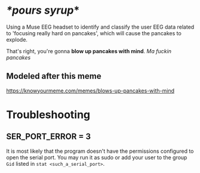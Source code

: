 # *\*pours syrup*\*
Using a Muse EEG headset to identify and classify the user EEG data related to 'focusing really hard on pancakes', which will cause the pancakes to explode. 

That's right, you're gonna __blow up pancakes with mind__. *Ma fuckin pancakes*

## Modeled after this meme
https://knowyourmeme.com/memes/blows-up-pancakes-with-mind




# Troubleshooting

## SER_PORT_ERROR = 3

It is most likely that the program doesn't have the permissions configured to open the serial port.
You may run it as sudo or add your user to the group `Gid` listed in `stat <such_a_serial_port>`.
